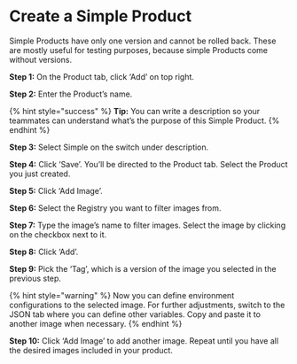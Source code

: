 # Create a Simple Product

Simple Products have only one version and cannot be rolled back. These are mostly useful for testing purposes, because simple Products come without versions.

**Step 1:** On the Product tab, click ‘Add’ on top right.

**Step 2:** Enter the Product’s name.

{% hint style="success" %}
**Tip:** You can write a description so your teammates can understand what’s the purpose of this Simple Product.
{% endhint %}

**Step 3:** Select Simple on the switch under description.

**Step 4:** Click ‘Save’. You’ll be directed to the Product tab. Select the Product you just created.

**Step 5:** Click ‘Add Image’.

**Step 6:** Select the Registry you want to filter images from.

**Step 7:** Type the image’s name to filter images. Select the image by clicking on the checkbox next to it.

**Step 8:** Click ‘Add’.

**Step 9:** Pick the ‘Tag’, which is a version of the image you selected in the previous step.

{% hint style="warning" %}
Now you can define environment configurations to the selected image. For further adjustments, switch to the JSON tab where you can define other variables. Copy and paste it to another image when necessary.
{% endhint %}

**Step 10:** Click ‘Add Image’ to add another image. Repeat until you have all the desired images included in your product.
